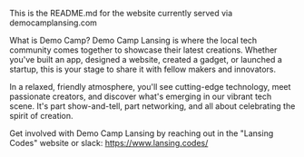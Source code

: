 This is the README.md for the website currently served via democamplansing.com

What is Demo Camp?
Demo Camp Lansing is where the local tech community comes together to showcase their latest creations. 
Whether you've built an app, designed a website, created a gadget, or launched a startup, this is your stage to share it with fellow makers and innovators.

In a relaxed, friendly atmosphere, you'll see cutting-edge technology, meet passionate creators, and discover what's emerging in our vibrant tech scene. 
It's part show-and-tell, part networking, and all about celebrating the spirit of creation.

Get involved with Demo Camp Lansing by reaching out in the "Lansing Codes" website or slack: https://www.lansing.codes/
